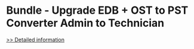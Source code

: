 # Bundle - Upgrade EDB + OST to PST Converter Admin to Technician
[>> Detailed information](https://secure.element5.com/esales/product.html?productid=300598327&affiliateid=200057808)